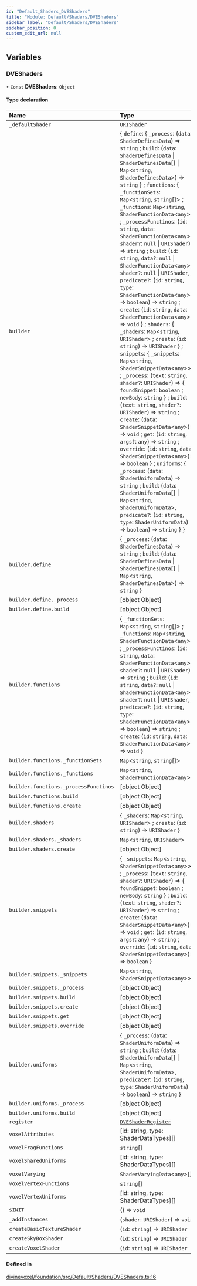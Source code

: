 ```yaml
---
id: "Default_Shaders_DVEShaders"
title: "Module: Default/Shaders/DVEShaders"
sidebar_label: "Default/Shaders/DVEShaders"
sidebar_position: 0
custom_edit_url: null
---
```


## Variables

### DVEShaders

• `Const` **DVEShaders**: `Object`

#### Type declaration

| Name | Type |
| :------ | :------ |
| `_defaultShader` | `URIShader` |
| `builder` | \{ `define`: \{ `_process`: (`data`: `ShaderDefinesData`) => `string` ; `build`: (`data`: `ShaderDefinesData` \| `ShaderDefinesData`[] \| `Map`\<`string`, `ShaderDefinesData`\>) => `string`  } ; `functions`: \{ `_functionSets`: `Map`\<`string`, `string`[]\> ; `_functions`: `Map`\<`string`, `ShaderFunctionData`\<`any`\>\> ; `_processFunctinos`: (`id`: `string`, `data`: `ShaderFunctionData`\<`any`\>, `shader?`: ``null`` \| `URIShader`) => `string` ; `build`: (`id`: `string`, `data?`: ``null`` \| `ShaderFunctionData`\<`any`\>, `shader?`: ``null`` \| `URIShader`, `predicate?`: (`id`: `string`, `type`: `ShaderFunctionData`\<`any`\>) => `boolean`) => `string` ; `create`: (`id`: `string`, `data`: `ShaderFunctionData`\<`any`\>) => `void`  } ; `shaders`: \{ `_shaders`: `Map`\<`string`, `URIShader`\> ; `create`: (`id`: `string`) => `URIShader`  } ; `snippets`: \{ `_snippets`: `Map`\<`string`, `ShaderSnippetData`\<`any`\>\> ; `_process`: (`text`: `string`, `shader?`: `URIShader`) => \{ `foundSnippet`: `boolean` ; `newBody`: `string`  } ; `build`: (`text`: `string`, `shader?`: `URIShader`) => `string` ; `create`: (`data`: `ShaderSnippetData`\<`any`\>) => `void` ; `get`: (`id`: `string`, `args?`: `any`) => `string` ; `override`: (`id`: `string`, `data`: `ShaderSnippetData`\<`any`\>) => `boolean`  } ; `uniforms`: \{ `_process`: (`data`: `ShaderUniformData`) => `string` ; `build`: (`data`: `ShaderUniformData`[] \| `Map`\<`string`, `ShaderUniformData`\>, `predicate?`: (`id`: `string`, `type`: `ShaderUniformData`) => `boolean`) => `string`  }  } |
| `builder.define` | \{ `_process`: (`data`: `ShaderDefinesData`) => `string` ; `build`: (`data`: `ShaderDefinesData` \| `ShaderDefinesData`[] \| `Map`\<`string`, `ShaderDefinesData`\>) => `string`  } |
| `builder.define._process` | [object Object] |
| `builder.define.build` | [object Object] |
| `builder.functions` | \{ `_functionSets`: `Map`\<`string`, `string`[]\> ; `_functions`: `Map`\<`string`, `ShaderFunctionData`\<`any`\>\> ; `_processFunctinos`: (`id`: `string`, `data`: `ShaderFunctionData`\<`any`\>, `shader?`: ``null`` \| `URIShader`) => `string` ; `build`: (`id`: `string`, `data?`: ``null`` \| `ShaderFunctionData`\<`any`\>, `shader?`: ``null`` \| `URIShader`, `predicate?`: (`id`: `string`, `type`: `ShaderFunctionData`\<`any`\>) => `boolean`) => `string` ; `create`: (`id`: `string`, `data`: `ShaderFunctionData`\<`any`\>) => `void`  } |
| `builder.functions._functionSets` | `Map`\<`string`, `string`[]\> |
| `builder.functions._functions` | `Map`\<`string`, `ShaderFunctionData`\<`any`\>\> |
| `builder.functions._processFunctinos` | [object Object] |
| `builder.functions.build` | [object Object] |
| `builder.functions.create` | [object Object] |
| `builder.shaders` | \{ `_shaders`: `Map`\<`string`, `URIShader`\> ; `create`: (`id`: `string`) => `URIShader`  } |
| `builder.shaders._shaders` | `Map`\<`string`, `URIShader`\> |
| `builder.shaders.create` | [object Object] |
| `builder.snippets` | \{ `_snippets`: `Map`\<`string`, `ShaderSnippetData`\<`any`\>\> ; `_process`: (`text`: `string`, `shader?`: `URIShader`) => \{ `foundSnippet`: `boolean` ; `newBody`: `string`  } ; `build`: (`text`: `string`, `shader?`: `URIShader`) => `string` ; `create`: (`data`: `ShaderSnippetData`\<`any`\>) => `void` ; `get`: (`id`: `string`, `args?`: `any`) => `string` ; `override`: (`id`: `string`, `data`: `ShaderSnippetData`\<`any`\>) => `boolean`  } |
| `builder.snippets._snippets` | `Map`\<`string`, `ShaderSnippetData`\<`any`\>\> |
| `builder.snippets._process` | [object Object] |
| `builder.snippets.build` | [object Object] |
| `builder.snippets.create` | [object Object] |
| `builder.snippets.get` | [object Object] |
| `builder.snippets.override` | [object Object] |
| `builder.uniforms` | \{ `_process`: (`data`: `ShaderUniformData`) => `string` ; `build`: (`data`: `ShaderUniformData`[] \| `Map`\<`string`, `ShaderUniformData`\>, `predicate?`: (`id`: `string`, `type`: `ShaderUniformData`) => `boolean`) => `string`  } |
| `builder.uniforms._process` | [object Object] |
| `builder.uniforms.build` | [object Object] |
| `register` | [`DVEShaderRegister`](../classes/Default_Shaders_DVEShaderRegister.DVEShaderRegister.md) |
| `voxelAttributes` | [id: string, type: ShaderDataTypes][] |
| `voxelFragFunctions` | `string`[] |
| `voxelSharedUniforms` | [id: string, type: ShaderDataTypes][] |
| `voxelVarying` | `ShaderVaryingData`\<`any`\>[] |
| `voxelVertexFunctions` | `string`[] |
| `voxelVertexUniforms` | [id: string, type: ShaderDataTypes][] |
| `$INIT` | () => `void` |
| `_addInstances` | (`shader`: `URIShader`) => `void` |
| `createBasicTextureShader` | (`id`: `string`) => `URIShader` |
| `createSkyBoxShader` | (`id`: `string`) => `URIShader` |
| `createVoxelShader` | (`id`: `string`) => `URIShader` |

#### Defined in

[divinevoxel/foundation/src/Default/Shaders/DVEShaders.ts:16](https://github.com/lucasdamianjohnson/DivineVoxelEngine/blob/596fa7391478620ed460dfb4856ff0a763b91c49/divinevoxel/foundation/src/Default/Shaders/DVEShaders.ts#L16)
